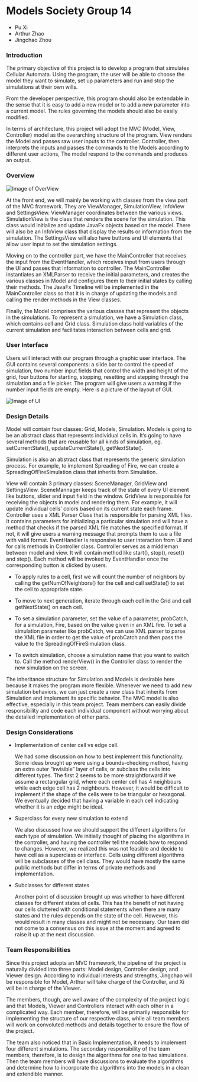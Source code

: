 Models Society Group 14
=====================

* Pu Xi
* Arthur Zhao
* Jingchao Zhou

### Introduction

The primary objective of this project is to develop a program that simulates Cellular Automata. Using the program, the user will be able to choose the model they want to simulate, set up parameters and run and stop the simulations at their own wills. 

From the developer perspective, this program should also be extendable in the sense that it is easy to add a new model or to add a new parameter into a current model. The rules governing the models should also be easily modified. 

In terms of architecture, this project will adopt the MVC (Model, View, Controller) model as the overarching structure of the program. View renders the Model and passes raw user inputs to the controller. Controller, then interprets the inputs and passes the commands to the Models according to different user actions, The model respond to the commands and produces an output.

### Overview

![Image of OverView](https://image.ibb.co/b6zbme/Screen_Shot_2018_09_17_at_2_21_18_AM.png)

At the front end, we will mainly be working with classes from the view part of the MVC framework. They are ViewManager, SimulationView, InfoView and SettingsView. 
ViewManager coordinates between the various views. SimulationView is the class that renders the scene for the simulation. This class would initialize and update JavaFx objects based on the model. There will also be an InfoView class that display the results or information from the simulation. The SettingsView will also have buttons and UI elements that allow user input to set the simulation settings. 

Moving on to the controller part, we have the MainController that receives the input from the EventHandler, which receives input from users through the UI and passes that information to controller. The MainController instantiates an XMLParser to receive the initial parameters, and creates the various classes in Model and configures them to their initial states by calling their methods. The JavaFx Timeline will be implemented in the MainController class so that it is in charge of updating the models and calling the render methods in the View classes.

Finally, the Model comprises the various classes that represent the objects in the simulations. To represent a simulation, we have a Simulation class, which contains cell and Grid class. Simulation class hold variables of the current simulation and facilitates interaction between cells and grid.

### User Interface

Users will interact with our program through a graphic user interface. The GUI contains several components: a slide bar to control the speed of simulation, two number input fields that control the width and height of the grid, four buttons for starting, stopping, resetting and stepping through the simulation and a file picker. The program will give users a warning if the number input fields are empty. 
Here is a picture of the layout of GUI.

![Image of UI](https://image.ibb.co/ijuTXK/unnamed.png)

### Design Details

Model will contain four classes: Grid, Models, Simulation. Models is going to be an abstract class that represents individual cells in. It’s going to have several methods that are reusable for all kinds of simulation, eg. setCurrentState(), updateCurrentState(), getNextState().

Simulation is also an abstract class that represents the generic simulation process. For example, to implement Spreading of Fire, we can create a SpreadingOfFireSimulation class that inherits from Simulation.

View will contain 3 primary classes: SceneManager, GridView and SettingsView. SceneMannager keeps track of the state of every UI element like buttons, slider and input field in the window. GridView is responsible for receiving the objects in model and rendering them. For example, it will update individual cells’ colors based on its current state each frame. Controller uses a XML Parser Class that is responsible for parsing XML files. It contains parameters for initializing a particular simulation and will have a method that checks if the parsed XML file matches the specified format. If not, it will give users a warning message that prompts them to use a file with valid format. EventHandler is responsive to user interaction from UI and for calls methods in Controller class. Controller serves as a middleman between model and view. It will contain method like start(), stop(), reset() and step(). Each method will be invoked by EventHandler once the corresponding button is clicked by users. 

* To apply rules to a cell, first we will count the number of neighbors by calling the getNumOfNeighbors() for the cell and call setState() to set the cell to appropriate state.

* To move to next generation, iterate through each cell in the Grid and call getNextState() on each cell.

* To set a simulation parameter, set the value of a parameter, probCatch, for a simulation, Fire, based on the value given in an XML fire. To set a simulation parameter like probCatch, we can use XML parser to parse the XML file in order to get the value of probCatch and then pass the value to the SpreadingOfFireSimulation class.

* To switch simulation, choose a simulation name that you want to switch to. Call the method renderView() in the Controller class to render the new simulation on the screen.

The inheritance structure for Simulation and Models is desirable here because it makes the program more flexible. Whenever we need to add new simulation behaviors, we can just create a new class that inherits from Simulation and implement its specific behavior. The MVC model is also effective, especially in this team project. Team members can easily divide responsibility and code each individual component without worrying about the detailed implementation of other parts.

### Design Considerations

* Implementation of center cell vs edge cell.

    We had some discussion on how to best implement this functionality. Some ideas brought up were using a bounds-checking method, having an extra outer “invisible” layer of cells, or subclass the cells into different types. The first 2 seems to be more straightforward if we assume a rectangular grid, where each center cell has 4 neighbours while each edge cell has 2 neighbours. However, it would be difficult to implement if the shape of the cells were to be triangular or hexagonal. We eventually decided that having a variable in each cell indicating whether it is an edge might be ideal.

* Superclass for every new simulation to extend

    We also discussed how we should support the different algorithms for each type of simulation. We initially thought of placing the algorithms in the controller, and having the controller tell the models how to respond to changes. However, we realized this was not feasible and decide to have cell as a superclass or interface. Cells using different algorithms will be subclasses of the cell class. They would have mostly the same public methods but differ in terms of private methods and implementation.

* Subclasses for different states

    Another point of discussion brought up was whether to have different classes for different states of cells. This has the benefit of not having our cells cluttered with conditional statements when there are many states and the rules depends on the state of the cell. However, this would result in many classes and might not be necessary. Our team did not come to a consensus on this issue at the moment and agreed to raise it up at the next discussion.
    
    
### Team Responsibilities

Since this project adopts an MVC framework, the pipeline of the project is naturally divided into three parts: Model design, Controller design, and Viewer design. According to individual interests and strengths, Jingchao will be responsible for Model, Arthur will take charge of the Controller, and Xi will be in charge of the Viewer.

The members, though, are well aware of the complexity of the project logic and that Models, Viewer and Controllers interact with each other in a complicated way. Each member, therefore, will be primarily responsible for implementing the structure of our respective class, while all team members will work on convoluted methods and details together to ensure the flow of the project.

The team also noticed that in Basic Implementation, it needs to implement four different simulations. The secondary responsibility of the team members, therefore, is to design the algorithms for one to two simulations. Then the team members will have discussions to evaluate the algorithms and determine how to incorporate the algorithms into the models in a clean and extendible manner.
